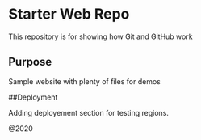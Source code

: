 # Starter Web Repo

This repository is for showing how Git and GitHub work

## Purpose

Sample website with plenty of files for demos

##Deployment

Adding deployement section for testing regions.


@2020

